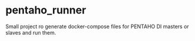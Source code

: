 # pentaho_runner

Small project ro generate docker-compose files for PENTAHO DI masters or slaves and run them.

